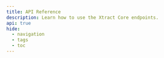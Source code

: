 ```yaml
---
title: API Reference
description: Learn how to use the Xtract Core endpoints.
api: true
hide:
  - navigation
  - tags
  - toc
---
```



<style>
  .md-typeset h1,
  .md-content__button {
    display: none;
  }
</style>

<swagger-ui src="swagger.yaml"/>


<script>
function scroll() {
    let iframe = document.querySelector("iframe")
    let doc = null
    if(iframe == null) {
        doc = document
    } else {
        doc = iframe.contentDocument
    }

    let href = window.location.hash.substring(1).toLowerCase()

    if(href.length == 0) {
        return
    }

    let anchor = doc.getElementById(href)

    if(anchor == null || anchor.getAttribute("is-anchor") != "true") {
        return
    }

	
    var elementPosition = anchor.getBoundingClientRect().top;
   
    window.scrollTo({
         top: elementPosition,
         behavior: "smooth"
    });
	
    let anchor_parent = anchor.parentElement
    let btn = anchor_parent.querySelector(".opblock-control-arrow, .expand-operation")
    if(btn != null) {
        if(!anchor_parent.classList.contains("is-open") && anchor_parent.getAttribute("data-is-open") != "true") {
            btn.click()
        }
    }

}

function setUpAnchors() {
    iframe = document.querySelector("iframe")
    let doc = null
    if(iframe == null) {
        doc = document
    } else {
        doc = iframe.contentDocument
    }

    let refs = doc.querySelectorAll(".opblock-tag, .opblock")
    for(let i = 0; i < refs.length; i++) {
        let ref = refs[i]
        let href = ''
        let anchor = doc.createElement("a")
        if(ref.tagName.toLowerCase().includes("h")) {
            href = ref.id.substring(ref.id.lastIndexOf('-') + 1)
            href = "/" + href[0].toLowerCase() + href.substring(1)
            let lhref = href.toLowerCase()
            anchor.id = lhref
            anchor.href = "#" + lhref
        } else if (ref.tagName.toLowerCase() == "div") {
            href = ref.id.substring(ref.id.indexOf('-') + 1).replace('-', '/')
            href = "/" + href[0].toLowerCase() + href.substring(1)
            let lhref = href.toLowerCase()
            anchor.id = lhref
            anchor.href = "#" + lhref
        }
        anchor.setAttribute('is-anchor', "true")
        ref.appendChild(anchor)

        setUpButtons(ref, href)
    }
}

function setUpButtons(btn, href) {
    btn.addEventListener("click", function(event){
        window.location.href = "#" + href
    });
}

document.querySelector('iframe').onload = function() {
    setTimeout(function() {
        setUpAnchors();
        scroll();
    }, 1000);
}</script>
